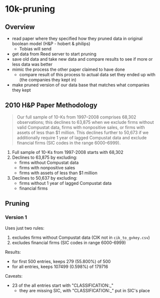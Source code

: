 # 10k-pruning

## Overview

- read paper where they specified how they pruned data in original boolean model (H&P - hobert & philips)
	- Tobias will send
- get data from Reed server to start pruning
- save old data and take new data and compare results to see if more or less data was better
- mimic the process the other paper claimed to have done
	- compare result of this process to actual data set they ended up with (the companies they kept in)
- make pruned version of our data base that matches what companies they kept

## 2010 H&P Paper Methodology

> Our full sample of 10-Ks from 1997–2008 comprises 68,302 observations; this declines to 63,875 when we exclude firms without valid Compustat data, firms with nonpositive sales, or firms with assets of less than $1 million. This declines further to 50,673 if we additionally require 1 year of lagged Compustat data and exclude financial firms (SIC codes in the range 6000–6999).

1. Full sample of 10-Ks from 1997-2008 starts with 68,302
2. Declines to 63,875 by excluding:
   - firms without Compustat data
   - firms with nonpositive sales
   - firms with assets of less than $1 million
3. Declines to 50,637 by excluding:
    - firms without 1 year of lagged Compustat data
    - financial firms

## Pruning

### Version 1

Uses just two rules:
1. excludes firms without Compustat data (CIK not in `cik_to_gvkey.csv`)
2. excludes financial firms (SIC codes in range 6000-6999)

Results:
- for first 500 entries, keeps 279 (55.800%) of 500
- for all entries, keeps 107499 (0.598%) of 179716

Caveats:
- 23 of the all entries start with "CLASSIFICATION:_"
  - they are missing SIC, with "CLASSIFICATION:_" put in SIC's place
